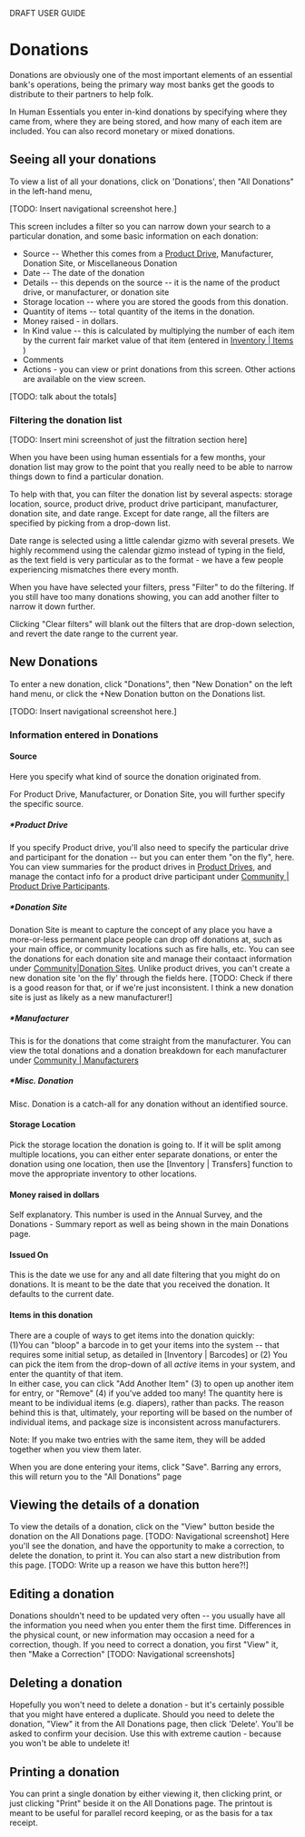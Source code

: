 DRAFT USER GUIDE
# Donations
Donations are obviously one of the most important elements of an essential bank's operations, being the primary way most banks get the goods to distribute to their partners to help folk.  

In Human Essentials you enter in-kind donations by specifying where they came from, where they are being stored, and how many of each item are included.  You can also record monetary or mixed donations.

## Seeing all your donations

To view a list of all your donations, click on 'Donations', then "All Donations" in the left-hand menu,  

[TODO:  Insert navigational screenshot here.]

This screen includes a filter so you can narrow down your search to a particular donation, and some basic information on each donation:
- Source -- Whether this comes from a [Product Drive](product_drives.md),  Manufacturer, Donation Site, or Miscellaneous Donation
- Date --  The date of the donation
- Details -- this depends on the source -- it is the name of the product drive, or manufacturer, or donation site
- Storage location -- where you are stored the goods from this donation. 
- Quantity of items -- total quantity of the items in the donation. 
- Money raised - in dollars.
- In Kind value -- this is calculated by multiplying the number of each item by the current fair market value of that item (entered in [Inventory | Items](inventory_items.md) )
- Comments
- Actions - you can view or print donations from this screen.  Other actions are available on the view screen.

[TODO:  talk about the totals]

### Filtering the donation list

[TODO: Insert mini screenshot of just the filtration section here]

When you have been using human essentials for a few months, your donation list may grow to the point that you really need to be able to narrow things down to find a particular donation.  

To help with that,  you can filter the donation list by several aspects: storage location, source, product drive, product drive participant, manufacturer, donation site, and date range.
Except for date range,  all the filters are specified by picking from a drop-down list.  

Date range is selected using a little calendar gizmo with several presets.   We highly recommend using the calendar gizmo instead of typing in the field, as the text field is very particular as to the format - we have a few people experiencing mismatches there every month.   

When you have have selected your filters,  press "Filter" to do the filtering.  If you still have too many donations showing, you can add another filter to narrow it down further.

Clicking "Clear filters" will blank out the filters that are drop-down selection, and revert the date range to the current year.

## New Donations

To enter a new donation, click "Donations", then "New Donation" on the left hand menu, or click the +New Donation button on the Donations list.


[TODO:  Insert navigational screenshot here.]

### Information entered in Donations
#### Source
Here you specify what kind of source the donation originated from.  

For Product Drive, Manufacturer, or Donation Site, you will further specify the specific source.
##### *Product Drive
If  you specify Product drive,  you'll also need to specify the particular drive and participant for the donation -- but you can enter them "on the fly", here. You can view summaries for the product drives in [Product Drives](product_drives.md), and manage the contact info for a product drive participant under [Community | Product Drive Participants](community_product_drive_participants.md).
##### *Donation Site
Donation Site is meant to capture the concept of any place you have a more-or-less permanent place people can drop off donations at, such as your main office, or community locations such as fire halls, etc.
You can see the donations for each donation site and manage their contaact information under [Community|Donation Sites](community_donation_sites.md).  Unlike product drives, you can't create a new donation site 'on the fly' through the fields here. 
[TODO:  Check if there is a good reason for that,  or if we're just inconsistent.  I think a new donation site is just as likely as a new manufacturer!]

##### *Manufacturer
This is for the donations that come straight from the manufacturer.  You can view the total donations and a donation breakdown for each manufacturer under [Community | Manufacturers](community_manufacturers.md)
##### *Misc. Donation
Misc. Donation is a catch-all for any donation without an identified source.

#### Storage Location
Pick the storage location the donation is going to.  If it will be split among multiple locations, you can either enter separate donations,  or enter the donation using one location,  then use the [Inventory | Transfers] function to move the appropriate inventory to other locations.

#### Money raised in dollars
Self explanatory.  This number is used in the Annual Survey, and the Donations - Summary report as well as being shown in the main Donations page.

#### Issued On
This is the date we use for any and all date filtering that you might do on donations.  It is meant to be the date that you received the donation.  It defaults to the current date.

#### Items in this donation

There are a couple of ways to get items into the donation quickly:  
(1)You can "bloop" a barcode in to get your items into the system -- that requires some initial setup, as detailed in [Inventory | Barcodes] or (2)  You can pick the item from the drop-down of all *active* items in your system, and enter the quantity of that item.  
In either case,  you can click "Add Another Item" (3)  to open up another item for entry, or "Remove" (4) if you've added too many!
The quantity here is meant to be individual items (e.g. diapers), rather than packs.   The reason behind this is that, ultimately, your reporting will be based on the number of individual items,  and package size is inconsistent across manufacturers.

Note:  If you make two entries with the same item, they will be added together when you view them later.


When you are done entering your items,  click "Save".  Barring any errors, this will return you to the "All Donations" page

## Viewing the details of a donation
To view the details of a donation, click on the "View" button beside the donation on the All Donations page.
[TODO:  Navigational screenshot]
Here you'll see the donation, and have the opportunity to make a correction, to delete the donation, to print it.   You can also start a new distribution from this page.  [TODO:  Write up a reason we have this button here?!]

## Editing a donation
Donations shouldn't need to be updated very often -- you usually have all the information you need when you enter them the first time.  Differences in the physical count, or new information may occasion a need for a correction, though.  If you need to correct a donation,  you first "View" it, then "Make a Correction"
[TODO:  Navigational screenshots]

## Deleting a donation
Hopefully you won't need to delete a donation - but it's certainly possible that you might have entered a duplicate.   Should you need to delete the donation,  "View" it from the All Donations page, then click 'Delete'.  You'll be asked to confirm your decision.  Use this with extreme caution - because you won't be able to undelete it!

## Printing a donation
You can print a single donation by either viewing it, then clicking print,  or just clicking "Print" beside it on the All Donations page. The printout is meant to be useful for parallel record keeping, or as the basis for a tax receipt.

